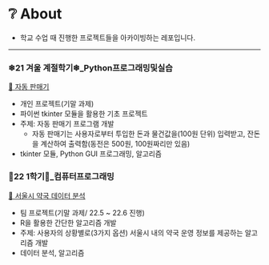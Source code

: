 # **❔ About**
- 학교 수업 때 진행한 프로젝트들을 아카이빙하는 레포입니다.

----------------------------------------------------------------------------------------------------
### **❄21 겨울 계절학기❄_Python프로그래밍및실습**
[🥤 자동 판매기](https://github.com/chasubeen/Project_school/tree/main/Python%ED%94%84%EB%A1%9C%EA%B7%B8%EB%9E%98%EB%B0%8D%EB%B0%8F%EC%8B%A4%EC%8A%B5/kiosk)
- 개인 프로젝트(기말 과제)
- 파이썬 tkinter 모듈을 활용한 기초 프로젝트
- 주제: 자동 판매기 프로그램 개발
  - 자동 판매기는 사용자로부터 투입한 돈과 물건값을(100원 단위) 입력받고, 잔돈을 계산하여 출력함(동전은 500원, 100원짜리만 있음)
- tkinter 모듈, Python GUI 프로그래밍, 알고리즘

### **🏤22 1학기🏤_컴퓨터프로그래밍**
[💊 서울시 약국 데이터 분석](https://github.com/chasubeen/Project_school/tree/main/%EC%BB%B4%ED%93%A8%ED%84%B0%ED%94%84%EB%A1%9C%EA%B7%B8%EB%9E%98%EB%B0%8D/%ED%8C%80%ED%94%84%EB%A1%9C%EC%A0%9D%ED%8A%B8/Pharmacy_data)
- 팀 프로젝트(기말 과제/ 22.5 ~ 22.6 진행)
- R을 활용한 간단한 알고리즘 개발
- 주제: 사용자의 상황별로(3가지 옵션) 서울시 내의 약국 운영 정보를 제공하는 알고리즘 개발
- 데이터 분석, 알고리즘 
